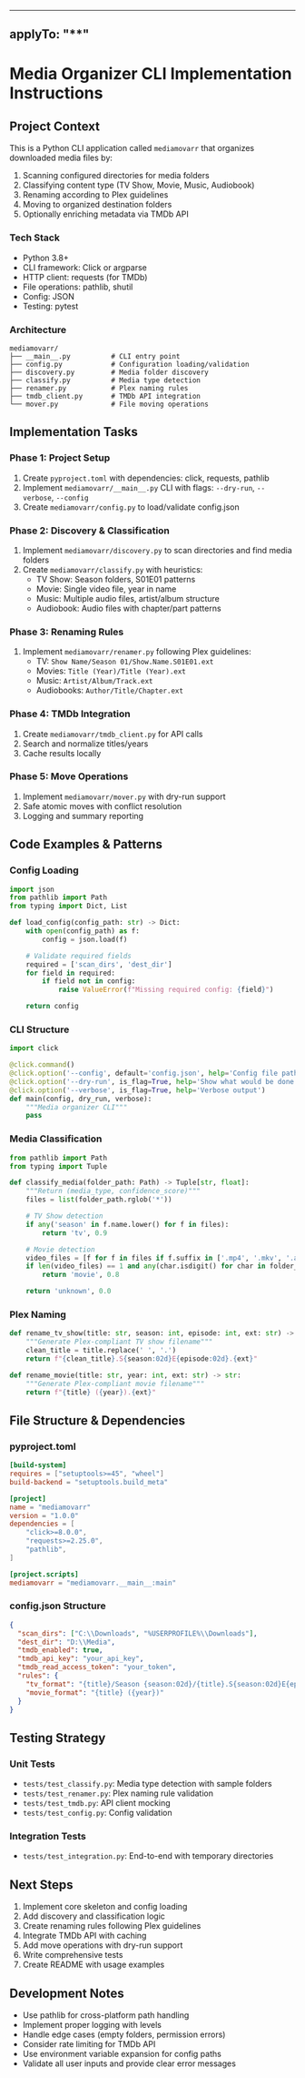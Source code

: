 <!--
version: 1.0.0
last_modified: 2025-09-01
last_modified_by: planner-mode
update_reason: initial_creation
related_task: media-organizer-cli
-->

---

## applyTo: "\*\*"

# Media Organizer CLI Implementation Instructions

## Project Context

This is a Python CLI application called `mediamovarr` that organizes downloaded media files by:

1. Scanning configured directories for media folders
2. Classifying content type (TV Show, Movie, Music, Audiobook)
3. Renaming according to Plex guidelines
4. Moving to organized destination folders
5. Optionally enriching metadata via TMDb API

### Tech Stack

- Python 3.8+
- CLI framework: Click or argparse
- HTTP client: requests (for TMDb)
- File operations: pathlib, shutil
- Config: JSON
- Testing: pytest

### Architecture

```
mediamovarr/
├── __main__.py          # CLI entry point
├── config.py            # Configuration loading/validation
├── discovery.py         # Media folder discovery
├── classify.py          # Media type detection
├── renamer.py           # Plex naming rules
├── tmdb_client.py       # TMDb API integration
└── mover.py             # File moving operations
```

## Implementation Tasks

### Phase 1: Project Setup

1. Create `pyproject.toml` with dependencies: click, requests, pathlib
2. Implement `mediamovarr/__main__.py` CLI with flags: `--dry-run`, `--verbose`, `--config`
3. Create `mediamovarr/config.py` to load/validate config.json

### Phase 2: Discovery & Classification

1. Implement `mediamovarr/discovery.py` to scan directories and find media folders
2. Create `mediamovarr/classify.py` with heuristics:
   - TV Show: Season folders, S01E01 patterns
   - Movie: Single video file, year in name
   - Music: Multiple audio files, artist/album structure
   - Audiobook: Audio files with chapter/part patterns

### Phase 3: Renaming Rules

1. Implement `mediamovarr/renamer.py` following Plex guidelines:
   - TV: `Show Name/Season 01/Show.Name.S01E01.ext`
   - Movies: `Title (Year)/Title (Year).ext`
   - Music: `Artist/Album/Track.ext`
   - Audiobooks: `Author/Title/Chapter.ext`

### Phase 4: TMDb Integration

1. Create `mediamovarr/tmdb_client.py` for API calls
2. Search and normalize titles/years
3. Cache results locally

### Phase 5: Move Operations

1. Implement `mediamovarr/mover.py` with dry-run support
2. Safe atomic moves with conflict resolution
3. Logging and summary reporting

## Code Examples & Patterns

### Config Loading

```python
import json
from pathlib import Path
from typing import Dict, List

def load_config(config_path: str) -> Dict:
    with open(config_path) as f:
        config = json.load(f)

    # Validate required fields
    required = ['scan_dirs', 'dest_dir']
    for field in required:
        if field not in config:
            raise ValueError(f"Missing required config: {field}")

    return config
```

### CLI Structure

```python
import click

@click.command()
@click.option('--config', default='config.json', help='Config file path')
@click.option('--dry-run', is_flag=True, help='Show what would be done')
@click.option('--verbose', is_flag=True, help='Verbose output')
def main(config, dry_run, verbose):
    """Media organizer CLI"""
    pass
```

### Media Classification

```python
from pathlib import Path
from typing import Tuple

def classify_media(folder_path: Path) -> Tuple[str, float]:
    """Return (media_type, confidence_score)"""
    files = list(folder_path.rglob('*'))

    # TV Show detection
    if any('season' in f.name.lower() for f in files):
        return 'tv', 0.9

    # Movie detection
    video_files = [f for f in files if f.suffix in ['.mp4', '.mkv', '.avi']]
    if len(video_files) == 1 and any(char.isdigit() for char in folder_path.name):
        return 'movie', 0.8

    return 'unknown', 0.0
```

### Plex Naming

```python
def rename_tv_show(title: str, season: int, episode: int, ext: str) -> str:
    """Generate Plex-compliant TV show filename"""
    clean_title = title.replace(' ', '.')
    return f"{clean_title}.S{season:02d}E{episode:02d}.{ext}"

def rename_movie(title: str, year: int, ext: str) -> str:
    """Generate Plex-compliant movie filename"""
    return f"{title} ({year}).{ext}"
```

## File Structure & Dependencies

### pyproject.toml

```toml
[build-system]
requires = ["setuptools>=45", "wheel"]
build-backend = "setuptools.build_meta"

[project]
name = "mediamovarr"
version = "1.0.0"
dependencies = [
    "click>=8.0.0",
    "requests>=2.25.0",
    "pathlib",
]

[project.scripts]
mediamovarr = "mediamovarr.__main__:main"
```

### config.json Structure

```json
{
  "scan_dirs": ["C:\\Downloads", "%USERPROFILE%\\Downloads"],
  "dest_dir": "D:\\Media",
  "tmdb_enabled": true,
  "tmdb_api_key": "your_api_key",
  "tmdb_read_access_token": "your_token",
  "rules": {
    "tv_format": "{title}/Season {season:02d}/{title}.S{season:02d}E{episode:02d}",
    "movie_format": "{title} ({year})"
  }
}
```

## Testing Strategy

### Unit Tests

- `tests/test_classify.py`: Media type detection with sample folders
- `tests/test_renamer.py`: Plex naming rule validation
- `tests/test_tmdb.py`: API client mocking
- `tests/test_config.py`: Config validation

### Integration Tests

- `tests/test_integration.py`: End-to-end with temporary directories

## Next Steps

1. Implement core skeleton and config loading
2. Add discovery and classification logic
3. Create renaming rules following Plex guidelines
4. Integrate TMDb API with caching
5. Add move operations with dry-run support
6. Write comprehensive tests
7. Create README with usage examples

## Development Notes

- Use pathlib for cross-platform path handling
- Implement proper logging with levels
- Handle edge cases (empty folders, permission errors)
- Consider rate limiting for TMDb API
- Use environment variable expansion for config paths
- Validate all user inputs and provide clear error messages
